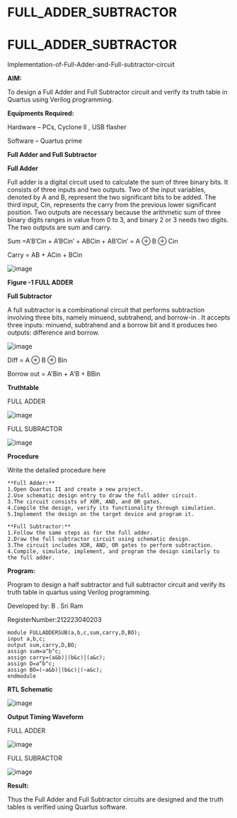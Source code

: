 # FULL_ADDER_SUBTRACTOR
# FULL_ADDER_SUBTRACTOR

Implementation-of-Full-Adder-and-Full-subtractor-circuit

**AIM:**

To design a Full Adder and Full Subtractor circuit and verify its truth table in Quartus using Verilog programming.

**Equipments Required:**

Hardware – PCs, Cyclone II , USB flasher

Software – Quartus prime

**Full Adder and Full Subtractor**

**Full Adder**

Full adder is a digital circuit used to calculate the sum of three binary bits. It consists of three inputs and two outputs. Two of the input variables, denoted by A and B, represent the two significant bits to be added. The third input, Cin, represents the carry from the previous lower significant position. Two outputs are necessary because the arithmetic sum of three binary digits ranges in value from 0 to 3, and binary 2 or 3 needs two digits. The two outputs are sum and carry.

Sum =A’B’Cin + A’BCin’ + ABCin + AB’Cin’ = A ⊕ B ⊕ Cin 

Carry = AB + ACin + BCin

![image](https://github.com/naavaneetha/FULL_ADDER_SUBTRACTOR/assets/154305477/0f30ba51-5ffb-4198-845f-18e054f675e7)

**Figure -1 FULL ADDER**

**Full Subtractor**

A full subtractor is a combinational circuit that performs subtraction involving three bits, namely minuend, subtrahend, and borrow-in . It accepts three inputs: minuend, subtrahend and a borrow bit and it produces two outputs: difference and borrow.

![image](https://github.com/naavaneetha/FULL_ADDER_SUBTRACTOR/assets/154305477/02b24f51-ab51-4304-9ad6-7b81ffc1ead5)

Diff = A ⊕ B ⊕ Bin 

Borrow out = A'Bin + A'B + BBin

**Truthtable**

FULL ADDER

![image](https://github.com/VaradaramSK/FULL_ADDER_SUBTRACTOR/assets/144356171/7b7ce842-b44e-4474-9890-feb0cf76baa5)

FULL SUBRACTOR

![image](https://github.com/VaradaramSK/FULL_ADDER_SUBTRACTOR/assets/144356171/c9aa279d-e941-4870-ad06-4b8d0fd9d36e)


**Procedure**

Write the detailed procedure here
```
**Full Adder:**
1.Open Quartus II and create a new project.
2.Use schematic design entry to draw the full adder circuit. 
3.The circuit consists of XOR, AND, and OR gates. 
4.Compile the design, verify its functionality through simulation. 
5.Implement the design on the target device and program it.

**Full Subtractor:** 
1.Follow the same steps as for the full adder. 
2.Draw the full subtractor circuit using schematic design. 
3.The circuit includes XOR, AND, OR gates to perform subtraction. 
4.Compile, simulate, implement, and program the design similarly to the full adder.
```

**Program:**

Program to design a half subtractor and full subtractor circuit and verify its truth table in quartus using Verilog programming. 

Developed by: B . Sri Ram

RegisterNumber:212223040203

```
module FULLADDERSUB(a,b,c,sum,carry,D,BO);
input a,b,c;
output sum,carry,D,BO;
assign sum=a^b^c;
assign carry=(a&b)|(b&c)|(a&c);
assign D=a^b^c;
assign BO=(~a&b)|(b&c)|(~a&c);
endmodule
```
**RTL Schematic**

![image](https://github.com/VaradaramSK/FULL_ADDER_SUBTRACTOR/assets/144356171/9827691f-b351-401e-8ebb-1add79de9a74)


**Output Timing Waveform**

FULL ADDER

![image](https://github.com/VaradaramSK/FULL_ADDER_SUBTRACTOR/assets/144356171/9a36a834-fbf8-41a6-8216-8760721dd571)

FULL SUBRACTOR

![image](https://github.com/VaradaramSK/FULL_ADDER_SUBTRACTOR/assets/144356171/2b1482fb-4d3a-41e9-8a67-3baa194310aa)


**Result:**

Thus the Full Adder and Full Subtractor circuits are designed and the truth tables is verified using Quartus software.




